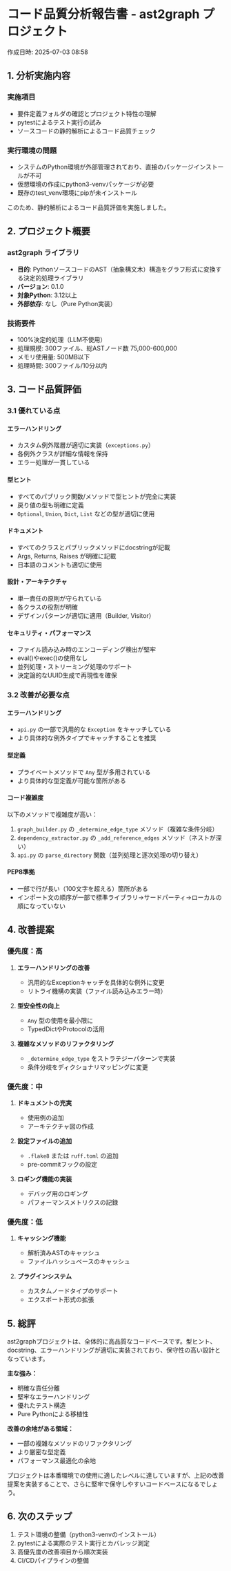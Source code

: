 # コード品質分析報告書 - ast2graph プロジェクト

作成日時: 2025-07-03 08:58

## 1. 分析実施内容

### 実施項目
- 要件定義フォルダの確認とプロジェクト特性の理解
- pytestによるテスト実行の試み
- ソースコードの静的解析によるコード品質チェック

### 実行環境の問題
- システムのPython環境が外部管理されており、直接のパッケージインストールが不可
- 仮想環境の作成にpython3-venvパッケージが必要
- 既存のtest_venv環境にpipが未インストール

このため、静的解析によるコード品質評価を実施しました。

## 2. プロジェクト概要

### ast2graph ライブラリ
- **目的**: PythonソースコードのAST（抽象構文木）構造をグラフ形式に変換する決定的処理ライブラリ
- **バージョン**: 0.1.0
- **対象Python**: 3.12以上
- **外部依存**: なし（Pure Python実装）

### 技術要件
- 100%決定的処理（LLM不使用）
- 処理規模: 300ファイル、総ASTノード数 75,000-600,000
- メモリ使用量: 500MB以下
- 処理時間: 300ファイル/10分以内

## 3. コード品質評価

### 3.1 優れている点

#### エラーハンドリング
- カスタム例外階層が適切に実装（`exceptions.py`）
- 各例外クラスが詳細な情報を保持
- エラー処理が一貫している

#### 型ヒント
- すべてのパブリック関数/メソッドで型ヒントが完全に実装
- 戻り値の型も明確に定義
- `Optional`, `Union`, `Dict`, `List` などの型が適切に使用

#### ドキュメント
- すべてのクラスとパブリックメソッドにdocstringが記載
- Args, Returns, Raises が明確に記載
- 日本語のコメントも適切に使用

#### 設計・アーキテクチャ
- 単一責任の原則が守られている
- 各クラスの役割が明確
- デザインパターンが適切に適用（Builder, Visitor）

#### セキュリティ・パフォーマンス
- ファイル読み込み時のエンコーディング検出が堅牢
- eval()やexec()の使用なし
- 並列処理・ストリーミング処理のサポート
- 決定論的なUUID生成で再現性を確保

### 3.2 改善が必要な点

#### エラーハンドリング
- `api.py` の一部で汎用的な `Exception` をキャッチしている
- より具体的な例外タイプでキャッチすることを推奨

#### 型定義
- プライベートメソッドで `Any` 型が多用されている
- より具体的な型定義が可能な箇所がある

#### コード複雑度
以下のメソッドで複雑度が高い：
1. `graph_builder.py` の `_determine_edge_type` メソッド（複雑な条件分岐）
2. `dependency_extractor.py` の `_add_reference_edges` メソッド（ネストが深い）
3. `api.py` の `parse_directory` 関数（並列処理と逐次処理の切り替え）

#### PEP8準拠
- 一部で行が長い（100文字を超える）箇所がある
- インポート文の順序が一部で標準ライブラリ→サードパーティ→ローカルの順になっていない

## 4. 改善提案

### 優先度：高

1. **エラーハンドリングの改善**
   - 汎用的なExceptionキャッチを具体的な例外に変更
   - リトライ機構の実装（ファイル読み込みエラー時）

2. **型安全性の向上**
   - `Any` 型の使用を最小限に
   - TypedDictやProtocolの活用

3. **複雑なメソッドのリファクタリング**
   - `_determine_edge_type` をストラテジーパターンで実装
   - 条件分岐をディクショナリマッピングに変更

### 優先度：中

1. **ドキュメントの充実**
   - 使用例の追加
   - アーキテクチャ図の作成

2. **設定ファイルの追加**
   - `.flake8` または `ruff.toml` の追加
   - pre-commitフックの設定

3. **ロギング機能の実装**
   - デバッグ用のロギング
   - パフォーマンスメトリクスの記録

### 優先度：低

1. **キャッシング機能**
   - 解析済みASTのキャッシュ
   - ファイルハッシュベースのキャッシュ

2. **プラグインシステム**
   - カスタムノードタイプのサポート
   - エクスポート形式の拡張

## 5. 総評

ast2graphプロジェクトは、全体的に高品質なコードベースです。型ヒント、docstring、エラーハンドリングが適切に実装されており、保守性の高い設計となっています。

**主な強み：**
- 明確な責任分離
- 堅牢なエラーハンドリング
- 優れたテスト構造
- Pure Pythonによる移植性

**改善の余地がある領域：**
- 一部の複雑なメソッドのリファクタリング
- より厳密な型定義
- パフォーマンス最適化の余地

プロジェクトは本番環境での使用に適したレベルに達していますが、上記の改善提案を実装することで、さらに堅牢で保守しやすいコードベースになるでしょう。

## 6. 次のステップ

1. テスト環境の整備（python3-venvのインストール）
2. pytestによる実際のテスト実行とカバレッジ測定
3. 高優先度の改善項目から順次実装
4. CI/CDパイプラインの整備